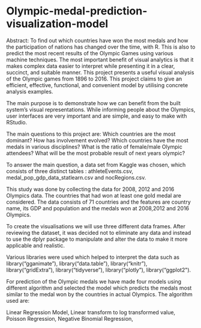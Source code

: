 # Olympic-medal-prediction-visualization-model
Abstract:
To find out which countries have won the most medals and how the participation of nations has changed over the time, with R. This is also to predict the most recent results of the Olympic Games using various machine techniques. The most important benefit of visual analytics is that it makes complex data easier to interpret while presenting it in a clear, succinct, and suitable manner. This project presents a useful visual analysis of the Olympic games from 1896 to 2016. This project claims to give an efficient, effective, functional, and convenient model by utilising concrete analysis examples.

The main purpose is to demonstrate how we can benefit from the built system’s visual representations. While informing people about the Olympics, user interfaces are very important and are simple, and easy to make with RStudio.

The main questions to this project are: Which countries are the most dominant? How has involvement evolved? Which countries have the most medals in various disciplines? What is the ratio of female/male Olympic attendees? What will be the most probable result of next years olympic?

To answer the main question, a data set from Kaggle was chosen, which consists of three distinct tables : athleteEvents.csv, medal_pop_gdp_data_statlearn.csv and nocRegions.csv.

This study was done by collecting the data for 2008, 2012 and 2016 Olympics data. The countries that had won at least one gold medal are considered. The data consists of 71 countries and the features are country name, its GDP and population and the medals won at 2008,2012 and 2016 Olympics.

To create the visualisations we will use three different data frames. After reviewing the dataset, it was decided not to eliminate any data and instead to use the dplyr package to manipulate and alter the data to make it more applicable and realistic. 

Various libraries were used which helped to interpret the data such as library(“gganimate”), library(“data.table”), library(“knitr”), library(“gridExtra”), library(“tidyverse”), library(“plotly”), library(“ggplot2").

For prediction of the Olympic medals we have made four models using different algorithm and selected the model which predicts the medals most similar to the medal won by the countries in actual Olympics.
The algorithm used are:

Linear Regression Model,
Linear transform to log transformed value,
Poisson Regression,
Negative Binomial Regression,
